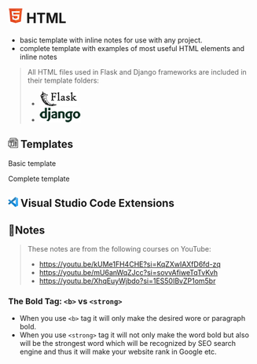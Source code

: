 # <img src="./images/html5-30.png" alt="Flask"> HTML

- basic template with inline notes for use with any project.
- complete template with examples of most useful HTML elements and inline notes

> All HTML files used in Flask and Django frameworks are included in their
> template folders:
>
> - <img src="./images/flask-full-30.png" alt="Flask">
> - <img src="./images/django-full-30.png" alt="Django">

## <img src="./images/template-20.png" alt="Flask"> Templates

Basic template

Complete template

## <img src="./images/vscode-20.png" alt="Flask"> Visual Studio Code Extensions

## 📝Notes

> These notes are from the following courses on YouTube:
>
> - <https://youtu.be/kUMe1FH4CHE?si=KqZXwIAXfD6fd-zq>
> - <https://youtu.be/mU6anWqZJcc?si=sovvAfiweTqTvKvh>
> - <https://youtu.be/XhqEuyWjbdo?si=1ES50IBvZP1om5br>

### The Bold Tag: `<b>` vs `<strong>`

- When you use `<b>` tag it will only make the desired wore or paragraph bold.
- When you use `<strong>` tag it will not only make the word bold but also will
  be the strongest word which will be recognized by SEO search engine and thus
  it will make your website rank in Google etc.
